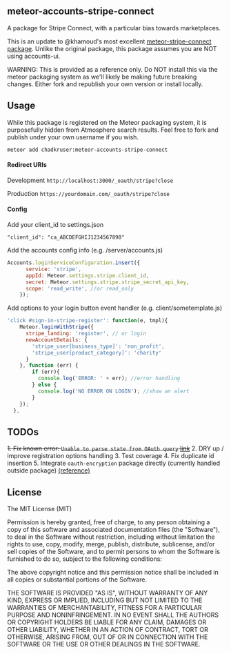 meteor-accounts-stripe-connect
-----

A package for Stripe Connect, with a particular bias towards marketplaces.

This is an update to @khamoud's most excellent [meteor-stripe-connect package](https://github.com/khamoud/meteor-accounts-stripe). Unlike the original package, this package assumes you are NOT using accounts-ui.

WARNING: This is provided as a reference only. Do NOT install this via the meteor packaging system as we'll likely be making future breaking changes. Either fork and republish your own version or install locally. 

## Usage

While this package is registered on the Meteor packaging system, it is purposefully hidden from Atmosphere search results. Feel free to fork and publish under your own username if you wish.

`meteor add chadkruser:meteor-accounts-stripe-connect`

#### Redirect URIs
Development
`http://localhost:3000/_oauth/stripe?close`

Production
`https://yourdomain.com/_oauth/stripe?close`

#### Config
Add your client_id to settings.json
```
"client_id": "ca_ABCDEFGHIJ1234567890"
```

Add the accounts config info (e.g. /server/accounts.js)
```javascript
Accounts.loginServiceConfiguration.insert({
      service: 'stripe',
      appId: Meteor.settings.stripe.client_id,
      secret: Meteor.settings.stripe.stripe_secret_api_key,
      scope: 'read_write', //or read_only
    });
```
Add options to your login button event handler (e.g. client/sometemplate.js)
```javascript
'click #sign-in-stripe-register': function(e, tmpl){
    Meteor.loginWithStripe({
      stripe_landing: 'register', // or login
      newAccountDetails: {
        'stripe_user[business_type]': 'non_profit',
        'stripe_user[product_category]': 'charity'
      }
    }, function (err) {
        if (err){
          console.log('ERROR: ' + err); //error handling
        } else {
          console.log('NO ERROR ON LOGIN'); //show an alert
        }
    });
  },
```

## TODOs
~~1. Fix known error: `Unable to parse state from OAuth query` [link](https://github.com/PauliBuccini/meteor-accounts-linkedin/issues/4)~~
2. DRY up / improve registration options handling
3. Test coverage
4. Fix duplicate id insertion
5. Integrate `oauth-encryption` package directly (currently handled outside package) [(reference)](https://meteor.hackpad.com/OAuth-encryption-spec-VoVSqikIt0D)


## License

The MIT License (MIT)

Permission is hereby granted, free of charge, to any person obtaining a copy
of this software and associated documentation files (the "Software"), to deal
in the Software without restriction, including without limitation the rights
to use, copy, modify, merge, publish, distribute, sublicense, and/or sell
copies of the Software, and to permit persons to whom the Software is
furnished to do so, subject to the following conditions:

The above copyright notice and this permission notice shall be included in all
copies or substantial portions of the Software.

THE SOFTWARE IS PROVIDED "AS IS", WITHOUT WARRANTY OF ANY KIND, EXPRESS OR
IMPLIED, INCLUDING BUT NOT LIMITED TO THE WARRANTIES OF MERCHANTABILITY,
FITNESS FOR A PARTICULAR PURPOSE AND NONINFRINGEMENT. IN NO EVENT SHALL THE
AUTHORS OR COPYRIGHT HOLDERS BE LIABLE FOR ANY CLAIM, DAMAGES OR OTHER
LIABILITY, WHETHER IN AN ACTION OF CONTRACT, TORT OR OTHERWISE, ARISING FROM,
OUT OF OR IN CONNECTION WITH THE SOFTWARE OR THE USE OR OTHER DEALINGS IN THE
SOFTWARE.
